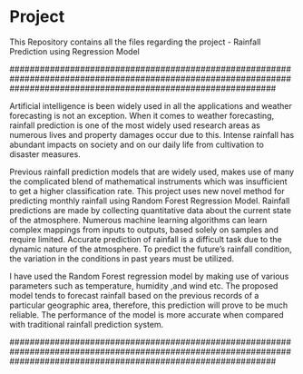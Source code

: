# Project
This Repository contains all the files regarding the project - Rainfall Prediction using Regression Model 

#####################################################################################################################################################################


Artificial intelligence is been widely used in all the applications and weather forecasting is not an exception. When it comes to weather forecasting, rainfall prediction is one of the most widely used research areas as numerous lives and property damages occur due to this. Intense rainfall has abundant impacts on society and on our daily life from cultivation to disaster measures. 

Previous rainfall prediction models that are widely used, makes use of many the complicated blend of mathematical instruments which was insufficient to get a higher classification rate. This project uses new novel method for predicting monthly rainfall using Random Forest Regression Model. Rainfall predictions are made by collecting quantitative data about the current state of the atmosphere. Numerous machine learning algorithms can learn complex mappings from inputs to outputs, based solely on samples and require limited. Accurate prediction of rainfall is a difficult task due to the dynamic nature of the atmosphere. To predict the future’s rainfall condition, the variation in the conditions in past years must be utilized. 

I have used the Random Forest regression model by making use of various parameters such as temperature, humidity ,and wind etc. The proposed model tends to forecast rainfall based on the previous records of a particular geographic area, therefore, this prediction will prove to be much reliable. The performance of the model is more accurate when compared with traditional rainfall prediction system.

#####################################################################################################################################################################
